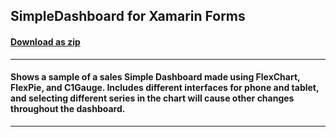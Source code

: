 ## SimpleDashboard for Xamarin Forms
#### [Download as zip](https://grapecity.github.io/DownGit/#/home?url=https://github.com/GrapeCity/ComponentOne-Xamarin-Samples/tree/master/XF/SimpleDashboard)
____
#### Shows a sample of a sales Simple Dashboard made using FlexChart, FlexPie, and C1Gauge.  Includes different interfaces for phone and tablet, and selecting different series in the chart will cause other changes throughout the dashboard. 
____

